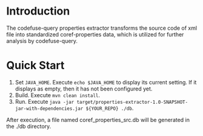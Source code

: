 # Introduction
The codefuse-query properties extractor transforms the source code of xml file into standardized coref-properties data, which is utilized for further analysis by codefuse-query.

# Quick Start
1. Set `JAVA_HOME`. Execute `echo $JAVA_HOME` to display its current setting. If it displays as empty, then it has not been configured yet.
2. Build. Execute `mvn clean install`.
3. Run. Execute `java -jar target/properties-extractor-1.0-SNAPSHOT-jar-with-dependencies.jar ${YOUR_REPO} ./db`.

After execution, a file named coref_properties_src.db will be generated in the ./db directory.
